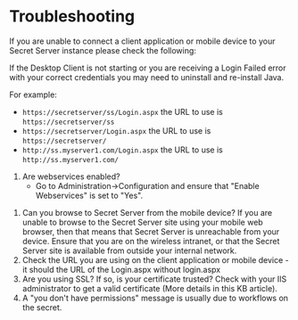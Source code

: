 [title]: # (Troubleshooting)
[tags]: # (mobile)
[priority]: # (4)
# Troubleshooting

If you are unable to connect a client application or mobile device to your Secret Server instance please check the following:

If the Desktop Client is not starting or you are receiving a Login Failed error with your correct credentials you may need to uninstall and re-install Java.

For example:
* `https://secretserver/ss/Login.aspx` the URL to use is `https://secretserver/ss`
* `https://secretserver/Login.aspx` the URL to use is `https://secretserver/`
* `http://ss.myserver1.com/Login.aspx` the URL to use is `http://ss.myserver1.com/`

1. Are webservices enabled?  
   * Go to Administration->Configuration and ensure that "Enable Webservices" is set to "Yes".
<!--1. Are you using Integrated Windows Authentication?
   * Please refer to the steps in this KB article for enabling mobile access in this case. -->
1. Can you browse to Secret Server from the mobile device? If you are unable to browse to the Secret Server site using your mobile web browser, then that means that Secret Server is unreachable from your device. Ensure that you are on the wireless intranet, or that the Secret Server site is available from outside your internal network.
1. Check the URL you are using on the client application or mobile device - it should the URL of the Login.aspx without login.aspx
1. Are you using SSL? If so, is your certificate trusted? Check with your IIS administrator to get a valid certificate (More details in this KB article).
1. A "you don't have permissions" message is usually due to workflows on the secret.

